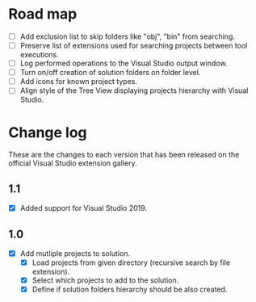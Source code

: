 # Road map

- [ ] Add exclusion list to skip folders like "obj", "bin" from searching.
- [ ] Preserve list of extensions used for searching projects between tool executions.
- [ ] Log performed operations to the Visual Studio output window.
- [ ] Turn on/off creation of solution folders on folder level.
- [ ] Add icons for known project types.
- [ ] Align style of the Tree View displaying projects hierarchy with Visual Studio.

<!--
Features that have a checkmark are complete and available for
download in the
[CI build](http://vsixgallery.com/extension/2ed01419-2b11-4128-a2ca-0adfa0fc7498/).
-->

# Change log

These are the changes to each version that has been released
on the official Visual Studio extension gallery.

## 1.1
- [x] Added support for Visual Studio 2019.

## 1.0

- [x] Add mutliple projects to solution.
	- [x] Load projects from given directory (recursive search by file extension).
    - [x] Select which projects to add to the solution.
    - [x] Define if solution folders hierarchy should be also created.